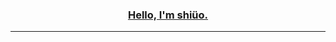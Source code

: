 <p align="center">
  <a href="" rel="noopener">

</p>

<h3 align="center">Hello, I'm shiüo.</h3>

---
